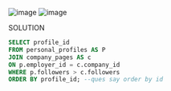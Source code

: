 ![image](https://user-images.githubusercontent.com/94289230/196367694-205e8595-dd09-4468-b632-dd4b8697e7ba.png)
![image](https://user-images.githubusercontent.com/94289230/196367741-561b6a4e-7fcb-4770-a321-4c63f64607a1.png)

SOLUTION
```SQL
SELECT profile_id
FROM personal_profiles AS P
JOIN company_pages AS c 
ON p.employer_id = c.company_id
WHERE p.followers > c.followers
ORDER BY profile_id; --ques say order by id
```
